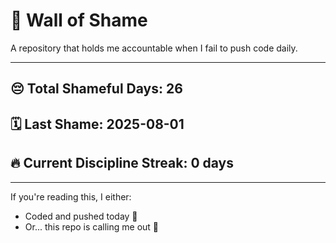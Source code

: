 # 🧱 Wall of Shame

A repository that holds me accountable when I fail to push code daily.

---

## 😔 Total Shameful Days: **26**
## 🗓️ Last Shame: **2025-08-01**
## 🔥 Current Discipline Streak: **0 days**

---

If you're reading this, I either:
- Coded and pushed today 💪
- Or... this repo is calling me out 😤
